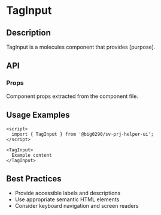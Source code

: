 # TagInput

## Description

TagInput is a molecules component that provides [purpose].

## API

### Props

Component props extracted from the component file.

## Usage Examples

```svelte
<script>
  import { TagInput } from '@big0290/sv-prj-helper-ui';
</script>

<TagInput>
  Example content
</TagInput>
```

## Best Practices

- Provide accessible labels and descriptions
- Use appropriate semantic HTML elements
- Consider keyboard navigation and screen readers
